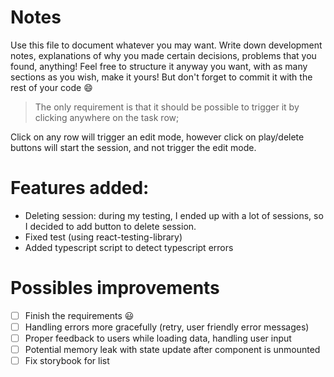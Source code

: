 # Notes

Use this file to document whatever you may want.
Write down development notes, explanations of why you made certain decisions, problems that you found, anything!
Feel free to structure it anyway you want, with as many sections as you wish, make it yours!
But don't forget to commit it with the rest of your code 😄

> The only requirement is that it should be possible to trigger it by clicking anywhere on the task row;

Click on any row will trigger an edit mode, however click on play/delete buttons will start the session, and not trigger the edit mode.

# Features added:

- Deleting session: during my testing, I ended up with a lot of sessions, so I decided to add button to delete session.
- Fixed test (using react-testing-library)
- Added typescript script to detect typescript errors

# Possibles improvements

- [ ] Finish the requirements 😃
- [ ] Handling errors more gracefully (retry, user friendly error messages)
- [ ] Proper feedback to users while loading data, handling user input
- [ ] Potential memory leak with state update after component is unmounted
- [ ] Fix storybook for list
